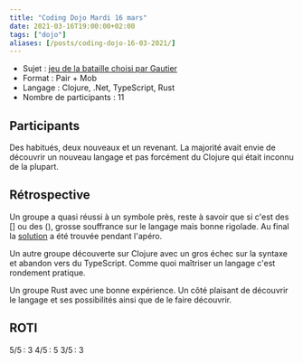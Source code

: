```yaml
---
title: "Coding Dojo Mardi 16 mars"
date: 2021-03-16T19:00:00+02:00
tags: ["dojo"]
aliases: [/posts/coding-dojo-16-03-2021/]
---
```

- Sujet : [jeu de la bataille choisi par Gautier](https://github.com/gigasquid/wonderland-clojure-katas/tree/master/card-game-war)
- Format : Pair + Mob
- Langage : Clojure, .Net, TypeScript, Rust
- Nombre de participants : 11
 
## Participants
Des habitués, deux nouveaux et un revenant. La majorité avait envie de découvrir un nouveau langage et pas forcément du Clojure qui était inconnu de la plupart.

## Rétrospective

Un groupe a quasi réussi à un symbole près, reste à savoir que si c'est des [] ou des (), grosse souffrance sur le langage mais bonne rigolade.
Au final la [solution](https://gist.github.com/fpellet/7225fece449341356c89c20389f32f20) a été trouvée pendant l'apéro.

Un autre groupe découverte sur Clojure avec un gros échec sur la syntaxe et abandon vers du TypeScript.
Comme quoi maîtriser un langage c'est rondement pratique.

Un groupe Rust avec une bonne expérience.
Un côté plaisant de découvrir le langage et ses possibilités ainsi que de le faire découvrir.

## ROTI

5/5 : 3
4/5 : 5
3/5 : 3
